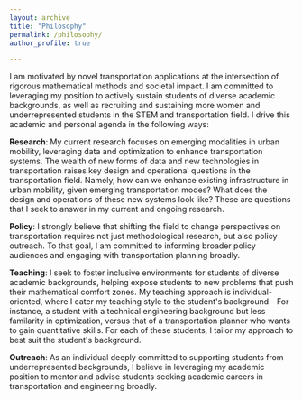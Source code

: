 ```yaml
---
layout: archive
title: "Philosophy"
permalink: /philosophy/
author_profile: true

---
```

I am motivated by novel transportation applications at the intersection of rigorous mathematical methods and societal impact. I am committed to leveraging my position to actively sustain students of diverse academic backgrounds, as well as recruiting and sustaining more women and underrepresented students in the STEM and transportation field. I drive this academic and personal agenda in the following ways: 

<i class="fas fa-flask"></i> **Research**: My current research focuses on emerging modalities in urban mobility, leveraging data and optimization to enhance transportation systems. The wealth of new forms of data and new technologies in transportation raises key design and operational questions in the transportation field. Namely, how can we enhance existing infrastructure in urban mobility, given emerging transportation modes? What does the design and operations of these new systems look like? These are questions that I seek to answer in my current and ongoing research. 

<i class="fas fa-file-alt"></i> **Policy**: I strongly believe that shifting the field to change perspectives on transportation requires not just methodological research, but also policy outreach. To that goal, I am committed to informing broader policy audiences and engaging with transportation planning broadly. 

<i class="fas fa-chalkboard-teacher"></i> **Teaching**: I seek to foster inclusive environments for students of diverse academic backgrounds, helping expose students to new problems that push their mathematical comfort zones. My teaching approach is individual-oriented, where I cater my teaching style to the student's background - For instance, a student with a technical engineering background but less familarity in optimization, versus that of a transportation planner who wants to gain quantitative skills. For each of these students, I tailor my approach to best suit the student's background.

<i class="fas fa-hands-helping"></i> **Outreach**: As an individual deeply committed to supporting students from underrepresented backgrounds, I believe in leveraging my academic position to mentor and advise students seeking academic careers in transportation and engineering broadly. 